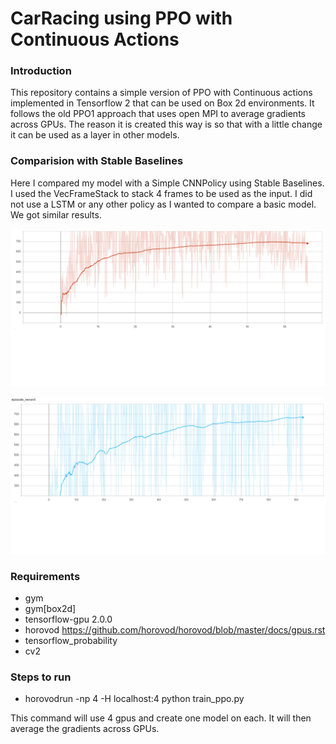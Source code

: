 # CarRacing using PPO with Continuous Actions

### Introduction
This repository contains a simple version of PPO with Continuous actions implemented in Tensorflow 2 that can be used on Box 2d environments.
It follows the old PPO1 approach that uses open MPI to average gradients across GPUs. 
The reason it is created this way is so that with a little change it can be used as a layer in other models.

### Comparision with Stable Baselines

Here I compared my model with a Simple CNNPolicy using Stable Baselines. I used the VecFrameStack to stack 4 frames to be used as the input.
I did not use a LSTM or any other policy as I wanted to compare a basic model. We got similar results.

![Custom Model Rewards](Custom%20Model.png)

![Stable Baselines Rewards](Stable%20Baselines.png)



### Requirements
- gym
- gym[box2d]
- tensorflow-gpu 2.0.0
- horovod https://github.com/horovod/horovod/blob/master/docs/gpus.rst
- tensorflow_probability
- cv2

### Steps to run
- horovodrun -np 4 -H localhost:4 python train_ppo.py

This command will use 4 gpus and create one model on each. It will then average the gradients across GPUs. 
 
